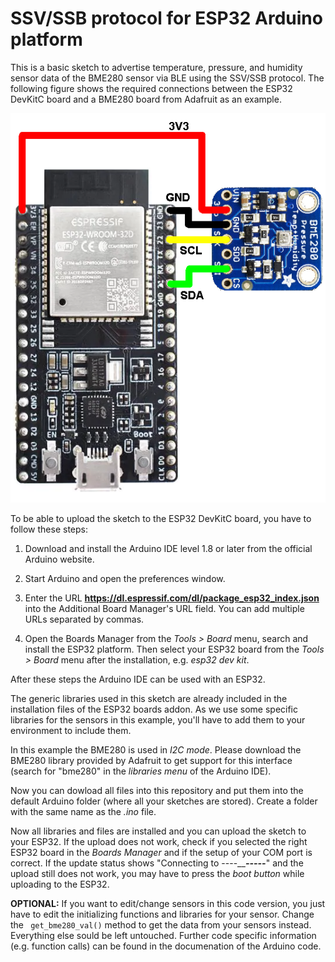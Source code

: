 # SSV/SSB protocol for ESP32 Arduino platform

This is a basic sketch to advertise temperature, pressure, and humidity sensor data of the BME280 sensor via BLE using the SSV/SSB protocol. The following figure shows the required connections between the ESP32 DevKitC board and a BME280 board from Adafruit as an example.

<img src="esp32-devkitc-bme280.png" alt="Wiring of ESP32 DevKitC and Adafruit BME280 board"/>

To be able to upload the sketch to the ESP32 DevKitC board, you have to follow these steps:

1. Download and install the Arduino IDE level 1.8  or later from the official Arduino website.
    
2. Start Arduino and open the preferences window.

3. Enter the URL **https://dl.espressif.com/dl/package_esp32_index.json** into the Additional Board Manager's URL field. You can add multiple URLs separated by commas.

4. Open the Boards Manager from the *Tools > Board* menu, search and install the ESP32 platform. Then select your ESP32 board from the *Tools > Board* menu after the installation, e.g. *esp32 dev kit*.
       
After these steps the Arduino IDE can be used with an ESP32.

The generic libraries used in this sketch are already included in the installation files of the ESP32 boards addon. As we use some specific libraries for the sensors in this example, you'll have to add them to your environment to include them.

In this example the BME280 is used in *I2C mode*. Please download the BME280 library provided by Adafruit to get support for this interface (search for "bme280" in the *libraries menu* of the Arduino IDE).

Now you can dowload all files into this repository and put them into the default Arduino folder (where all your sketches are stored). Create a folder with the same name as the *.ino* file.

Now all libraries and files are installed and you can upload the sketch to your ESP32. If the upload does not work, check if you selected the right ESP32 board in the *Boards Manager* and if the setup of your COM port is correct. If the update status shows "Connecting to ----_____-----___" and the upload still does not work, you may have to press the *boot button* while uploading to the ESP32.

>>>
**OPTIONAL:**
If you want to edit/change sensors in this code version, you just have to edit the initializing functions and libraries for your sensor. Change the ``` get_bme280_val()``` method to get the data from your sensors instead. Everything else sould be left untouched. Further code specific information (e.g. function calls) can be found in the documenation of the Arduino code.
>>>
